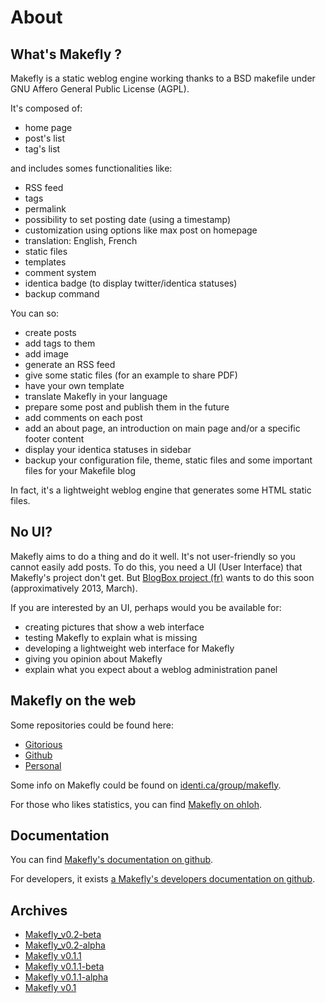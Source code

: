 # About

## What's Makefly ?

Makefly is a static weblog engine working thanks to a BSD makefile under GNU Affero General Public License (AGPL).

It's composed of:

* home page
* post's list
* tag's list

and includes somes functionalities like:

* RSS feed
* tags
* permalink
* possibility to set posting date (using a timestamp)
* customization using options like max post on homepage
* translation: English, French
* static files
* templates
* comment system
* identica badge (to display twitter/identica statuses)
* backup command

You can so:

* create posts
* add tags to them
* add image
* generate an RSS feed
* give some static files (for an example to share PDF)
* have your own template
* translate Makefly in your language
* prepare some post and publish them in the future
* add comments on each post
* add an about page, an introduction on main page and/or a specific footer content
* display your identica statuses in sidebar
* backup your configuration file, theme, static files and some important files for your Makefile blog

In fact, it's a lightweight weblog engine that generates some HTML static files.

## No UI?

Makefly aims to do a thing and do it well. It's not user-friendly so you cannot easily add posts. To do this, you need a UI (User Interface) that Makefly's project don't get. But [BlogBox project (fr)](http://blogbox.e-mergence.org "Learn more on BlogBox project") wants to do this soon (approximatively 2013, March).

If you are interested by an UI, perhaps would you be available for:

  * creating pictures that show a web interface
  * testing Makefly to explain what is missing
  * developing a lightweight web interface for Makefly
  * giving you opinion about Makefly
  * explain what you expect about a weblog administration panel

## Makefly on the web

Some repositories could be found here:

  * [Gitorious](http://gitorious.org/makefly/ "Read more about Makefly on Gitorious")
  * [Github](https://github.com/blankoworld/makefly "Read more about Makefly on Github")
  * [Personal](http://git.dossmann.net/blogbox/makefly.git/ "My personal repository for Makefly")

Some info on Makefly could be found on [identi.ca/group/makefly](http://identi.ca/group/makefly "Go to makefly's group on Identi.ca").

For those who likes statistics, you can find [Makefly on ohloh](http://www.ohloh.net/p/makefly "Have more stats about Makefly project").

## Documentation

You can find [Makefly's documentation on github](https://github.com/blankoworld/makefly/blob/master/doc/README.md "Learn more about Makefly").

For developers, it exists [a Makefly's developers documentation on github](https://github.com/blankoworld/makefly-devtools/blob/master/doc/DEV.README.md "Learn more about Makefly for developers").

## Archives

  * [Makefly_v0.2-beta](${BASE_URL}/makefly_0.2-beta.zip)
  * [Makefly_v0.2-alpha](${BASE_URL}/makefly_0.2-alpha.zip)
  * [Makefly v0.1.1](${BASE_URL}/makefly_0.1.1.zip)
  * [Makefly v0.1.1-beta](${BASE_URL}/makefly_0.1.1-beta.zip)
  * [Makefly v0.1.1-alpha](${BASE_URL}/makefly_0.1.1-alpha.zip)
  * [Makefly v0.1](${BASE_URL}/makefly_0.1.zip)

